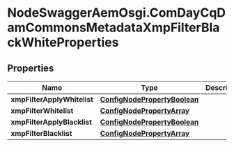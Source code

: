 # NodeSwaggerAemOsgi.ComDayCqDamCommonsMetadataXmpFilterBlackWhiteProperties

## Properties
Name | Type | Description | Notes
------------ | ------------- | ------------- | -------------
**xmpFilterApplyWhitelist** | [**ConfigNodePropertyBoolean**](ConfigNodePropertyBoolean.md) |  | [optional] 
**xmpFilterWhitelist** | [**ConfigNodePropertyArray**](ConfigNodePropertyArray.md) |  | [optional] 
**xmpFilterApplyBlacklist** | [**ConfigNodePropertyBoolean**](ConfigNodePropertyBoolean.md) |  | [optional] 
**xmpFilterBlacklist** | [**ConfigNodePropertyArray**](ConfigNodePropertyArray.md) |  | [optional] 


